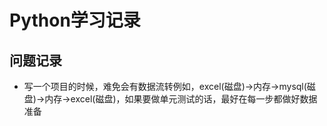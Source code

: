 # Python学习记录

## 问题记录
- 写一个项目的时候，难免会有数据流转例如，excel(磁盘)->内存->mysql(磁盘)->内存->excel(磁盘)，如果要做单元测试的话，最好在每一步都做好数据准备
